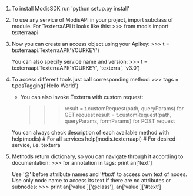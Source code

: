 1. To install ModisSDK run 'python setup.py install'

2. To use any service of ModisAPI in your project, import subclass of module. 
	For TexterraAPI it looks like this: 
		>>> from modis import texterraapi

3. Now you can create an access object using your Apikey:
		>>> t = texterraapi.TexterraAPI('YOURKEY')
		
	You can also specify service name and version:
		>>> t = texterraapi.TexterraAPI('YOURKEY', 'texterra', 'v3.0')

4. To access different tools just call corresponding method:
		>>> tags = t.posTagging('Hello World')

	* You can also invoke Texterra with custom request:
		>>> result = t.customRequest(path, queryParams) for GET request
		>>> result = t.customRequest(path, queryParams, formParams) for POST request

	You can always check description of each available method with
		help(modis) # For all services
		help(modis.texterraapi) # For desired service, i.e. texterra

5. Methods return dictionary, so you can navigate through it according to documentation:
		>>> for annotation in tags:
				print an['text']

	Use '@' before atrribute names and '#text' to access own text of nodes.
	Use only node name to access its text if there are no attributes or subnodes:
		>>> print an['value']['@class'], an['value']['#text']

